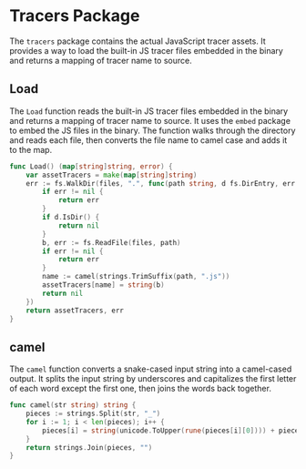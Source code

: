 # Tracers Package

The `tracers` package contains the actual JavaScript tracer assets. It provides a way to load the built-in JS tracer files embedded in the binary and returns a mapping of tracer name to source.

## Load

The `Load` function reads the built-in JS tracer files embedded in the binary and returns a mapping of tracer name to source. It uses the `embed` package to embed the JS files in the binary. The function walks through the directory and reads each file, then converts the file name to camel case and adds it to the map.

```go
func Load() (map[string]string, error) {
	var assetTracers = make(map[string]string)
	err := fs.WalkDir(files, ".", func(path string, d fs.DirEntry, err error) error {
		if err != nil {
			return err
		}
		if d.IsDir() {
			return nil
		}
		b, err := fs.ReadFile(files, path)
		if err != nil {
			return err
		}
		name := camel(strings.TrimSuffix(path, ".js"))
		assetTracers[name] = string(b)
		return nil
	})
	return assetTracers, err
}
```

## camel

The `camel` function converts a snake-cased input string into a camel-cased output. It splits the input string by underscores and capitalizes the first letter of each word except the first one, then joins the words back together.

```go
func camel(str string) string {
	pieces := strings.Split(str, "_")
	for i := 1; i < len(pieces); i++ {
		pieces[i] = string(unicode.ToUpper(rune(pieces[i][0]))) + pieces[i][1:]
	}
	return strings.Join(pieces, "")
}
```